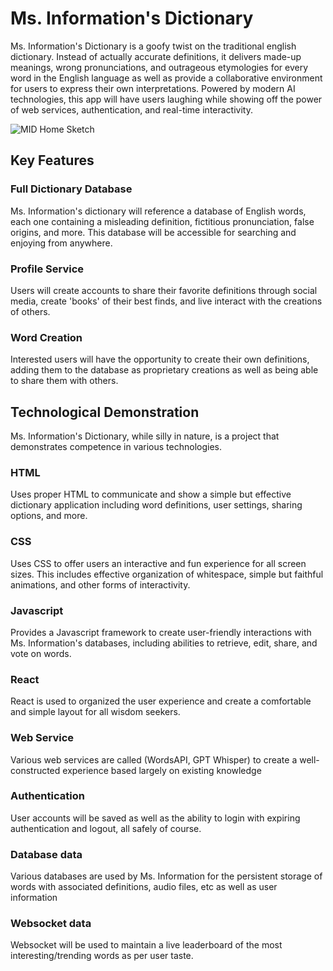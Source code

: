 # Ms. Information's Dictionary

Ms. Information's Dictionary is a goofy twist on the traditional english dictionary. Instead of actually accurate definitions, it delivers made-up meanings, wrong pronunciations, and outrageous etymologies for every word in the English language as well as provide a collaborative environment for users to express their own interpretations. Powered by modern AI technologies, this app will have users laughing while showing off the power of web services, authentication, and real-time interactivity.

![MID Home Sketch](https://github.com/user-attachments/assets/113697ee-4a4e-4fbd-92d9-9dfb1f3bd475)

## Key Features

### Full Dictionary Database
Ms. Information's dictionary will reference a database of English words, each one containing a misleading definition, fictitious pronunciation, false origins, and more. This database will be accessible for searching and enjoying from anywhere.

### Profile Service
Users will create accounts to share their favorite definitions through social media, create 'books' of their best finds, and live interact with the creations of others.

### Word Creation
Interested users will have the opportunity to create their own definitions, adding them to the database as proprietary creations as well as being able to share them with others.

## Technological Demonstration
Ms. Information's Dictionary, while silly in nature, is a project that demonstrates competence in various technologies.

### HTML
Uses proper HTML to communicate and show a simple but effective dictionary application including word definitions, user settings, sharing options, and more. 
### CSS
Uses CSS to offer users an interactive and fun experience for all screen sizes. This includes effective organization of whitespace, simple but faithful animations, and other forms of interactivity.
### Javascript
Provides a Javascript framework to create user-friendly interactions with Ms. Information's databases, including abilities to retrieve, edit, share, and vote on words.
### React
React is used to organized the user experience and create a comfortable and simple layout for all wisdom seekers.
### Web Service
Various web services are called (WordsAPI, GPT Whisper) to create a well-constructed experience based largely on existing knowledge
### Authentication
User accounts will be saved as well as the ability to login with expiring authentication and logout, all safely of course.
### Database data
Various databases are used by Ms. Information for the persistent storage of words with associated definitions, audio files, etc as well as user information
### Websocket data
Websocket will be used to maintain a live leaderboard of the most interesting/trending words as per user taste.
